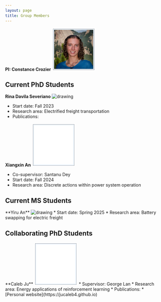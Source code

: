 ```yaml
---
layout: page
title: Group Members
---
```


**PI: Constance Crozier**
<img src="/images/headshot_border-min.jpg" alt="drawing" width="140"/>

<p style="text-align:center;"><h2>Current PhD Students</h2></p>

**Rina Davila Severiano**
<img src="/images/headshot_rina.png" alt="drawing" width="140"/>
* Start date: Fall 2023
* Research area: Electrified freight transportation
* Publications: 

**Xiangxin An**
<img src="/images/empty_frame.png" alt="drawing" width="140"/>
* Co-supervisor: Santanu Dey
* Start date: Fall 2024
* Research area: Discrete actions within power system operation

<p style="text-align:center;"><h2>Current MS Students</h2></p>
**Yiru An**
<img src="/images/headshot_yiru.png" alt="drawing" width="140"/>
* Start date: Spring 2025
* Research area: Battery swapping for electric freight

<p style="text-align:center;"><h2>Collaborating PhD Students</h2></p>
**Caleb Ju**
<img src="/images/empty_frame.png" alt="drawing" width="140"/>
* Supervisor: George Lan
* Research area: Energy applications of reinforcement learning
* Publications: 
* [Personal website](https://jucaleb4.github.io) 